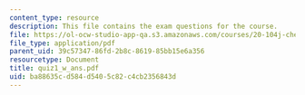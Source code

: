 ```yaml
---
content_type: resource
description: This file contains the exam questions for the course.
file: https://ol-ocw-studio-app-qa.s3.amazonaws.com/courses/20-104j-chemicals-in-the-environment-toxicology-and-public-health-be-104j-spring-2005/ba88635cd584d5405c82c4cb2356843d_quiz1_w_ans.pdf
file_type: application/pdf
parent_uid: 39c57347-86fd-2b8c-8619-85bb15e6a356
resourcetype: Document
title: quiz1_w_ans.pdf
uid: ba88635c-d584-d540-5c82-c4cb2356843d
---
```

